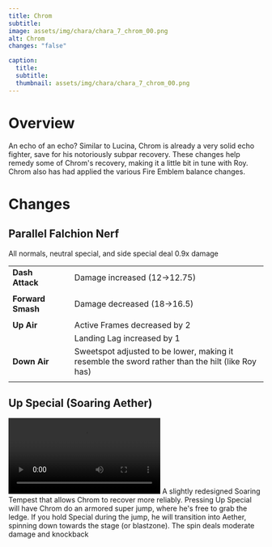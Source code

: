 ```yaml
---
title: Chrom
subtitle: 
image: assets/img/chara/chara_7_chrom_00.png
alt: Chrom
changes: "false"

caption:
  title:
  subtitle: 
  thumbnail: assets/img/chara/chara_7_chrom_00.png
---
```


# Overview 

An echo of an echo? Similar to Lucina, Chrom is already a very solid echo fighter, save for his notoriously subpar recovery. These changes help remedy some of Chrom's recovery, making it a little bit in tune with Roy. Chrom also has had applied the various Fire Emblem balance changes.

# Changes

## Parallel Falchion Nerf
All normals, neutral special, and side special deal 0.9x damage

| |  |  |
| :----------- | :-----: | ----------- |
| **Dash Attack** | | Damage increased (12->12.75) |
|  |  |  |
| **Forward Smash** | | Damage decreased (18->16.5) |
|  |  |  |
| **Up Air** | | Active Frames decreased by 2 |
|  |  | Landing Lag increased by 1 |
| **Down Air** | | Sweetspot adjusted to be lower, making it resemble the sword rather than the hilt (like Roy has) |
| | | |

## Up Special (Soaring Aether)
<video src=../assets/img/videos/chrom_specialhi.mp4 controls="controls" style="max-width: 730px;">
</video> 
A slightly redesigned Soaring Tempest that allows Chrom to recover more reliably. Pressing Up Special will have Chrom do an armored super jump, where he's free to grab the ledge. If you hold Special during the jump, he will transition into Aether, spinning down towards the stage (or blastzone). The spin deals moderate damage and knockback